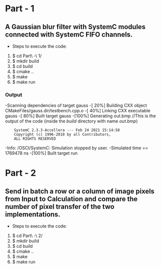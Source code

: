 # Part - 1
## A Gaussian blur filter with SystemC modules connected with SystemC FIFO channels.
- Steps to execute the code: 
1. $ cd Part\ -\ 1/
2. $ mkdir build
3. $ cd build
4. $ cmake ..
5. $ make 
6. $ make run 
### Output
-Scanning dependencies of target gauss
-[ 20%] Building CXX object CMakeFiles/gauss.dir/testbench.cpp.o
-[ 40%] Linking CXX executable gauss
-[ 80%] Built target gauss
-[100%] Generating out.bmp //This is the output of the code (inside the *build* directory with name *out.bmp*)

        SystemC 2.3.3-Accellera --- Feb 24 2021 15:14:58
        Copyright (c) 1996-2018 by all Contributors,
        ALL RIGHTS RESERVED

-Info: /OSCI/SystemC: Simulation stopped by user.
-Simulated time == 1769478 ns
-[100%] Built target run


# Part - 2 
##  Send in batch a row or a column of image pixels from Input to Calculation and compare the number of pixel transfer of the two implementations.
- Steps to execute the code: 
1. $ cd Part\ -\ 2/
2. $ mkdir build
3. $ cd build
4. $ cmake ..
5. $ make 
6. $ make run 

     
